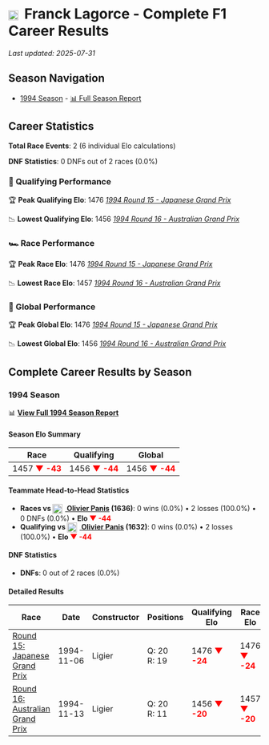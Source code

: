 # <img src="https://upload.wikimedia.org/wikipedia/commons/c/c3/Flag_of_France.svg" alt="France" width="20" height="auto" style="vertical-align: middle; margin-right: 5px;" onerror="this.outerHTML='🇫🇷'; this.style.marginRight='5px';"/> Franck Lagorce - Complete F1 Career Results

*Last updated: 2025-07-31*

## Season Navigation

- [1994 Season](#1994-season) - [📊 Full Season Report](../seasons/1994-season-report)

## Career Statistics

**Total Race Events**: 2 (6 individual Elo calculations)

**DNF Statistics**: 0 DNFs out of 2 races (0.0%)

### 🏁 Qualifying Performance

🏆 **Peak Qualifying Elo**: 1476
   *[1994 Round 15 - Japanese Grand Prix](../seasons/1994-season-report#round-15-japanese-grand-prix)*

📉 **Lowest Qualifying Elo**: 1456
   *[1994 Round 16 - Australian Grand Prix](../seasons/1994-season-report#round-16-australian-grand-prix)*

### 🏎️ Race Performance

🏆 **Peak Race Elo**: 1476
   *[1994 Round 15 - Japanese Grand Prix](../seasons/1994-season-report#round-15-japanese-grand-prix)*

📉 **Lowest Race Elo**: 1457
   *[1994 Round 16 - Australian Grand Prix](../seasons/1994-season-report#round-16-australian-grand-prix)*

### 🌟 Global Performance

🏆 **Peak Global Elo**: 1476
   *[1994 Round 15 - Japanese Grand Prix](../seasons/1994-season-report#round-15-japanese-grand-prix)*

📉 **Lowest Global Elo**: 1456
   *[1994 Round 16 - Australian Grand Prix](../seasons/1994-season-report#round-16-australian-grand-prix)*


## Complete Career Results by Season

### 1994 Season

📊 **[View Full 1994 Season Report](../seasons/1994-season-report)**

#### Season Elo Summary

| Race | Qualifying | Global |
|------|------------|--------|
| 1457 **<span style="color: red;">▼ -43</span>** | 1456 **<span style="color: red;">▼ -44</span>** | 1456 **<span style="color: red;">▼ -44</span>** |

#### Teammate Head-to-Head Statistics

- **Races vs [<img src="https://upload.wikimedia.org/wikipedia/commons/c/c3/Flag_of_France.svg" alt="France" width="20" height="auto" style="vertical-align: middle; margin-right: 5px;" onerror="this.outerHTML='🇫🇷'; this.style.marginRight='5px';"/> Olivier Panis](olivier-panis) (1636)**: 0 wins (0.0%) • 2 losses (100.0%) • 0 DNFs (0.0%) • **Elo **<span style="color: red;">▼ -44</span>****
- **Qualifying vs [<img src="https://upload.wikimedia.org/wikipedia/commons/c/c3/Flag_of_France.svg" alt="France" width="20" height="auto" style="vertical-align: middle; margin-right: 5px;" onerror="this.outerHTML='🇫🇷'; this.style.marginRight='5px';"/> Olivier Panis](olivier-panis) (1632)**: 0 wins (0.0%) • 2 losses (100.0%) • **Elo **<span style="color: red;">▼ -44</span>****


#### DNF Statistics

- **DNFs**: 0 out of 2 races (0.0%)

#### Detailed Results

| Race | Date | Constructor | Positions | Qualifying Elo | Race Elo | Global Elo | Teammate |
|------|------|-------------|-----------|----------------|----------|------------|----------|
| [Round 15: Japanese Grand Prix](../seasons/1994-season-report#round-15-japanese-grand-prix) | 1994-11-06 | Ligier | Q: 20<br/>R: 19 | 1476 **<span style="color: red;">▼ -24</span>** | 1476 **<span style="color: red;">▼ -24</span>** | 1476 **<span style="color: red;">▼ -24</span>** | [<img src="https://upload.wikimedia.org/wikipedia/commons/c/c3/Flag_of_France.svg" alt="France" width="20" height="auto" style="vertical-align: middle; margin-right: 5px;" onerror="this.outerHTML='🇫🇷'; this.style.marginRight='5px';"/> Olivier Panis](olivier-panis)<br/>Q: 19<br/>R: 11 |
| [Round 16: Australian Grand Prix](../seasons/1994-season-report#round-16-australian-grand-prix) | 1994-11-13 | Ligier | Q: 20<br/>R: 11 | 1456 **<span style="color: red;">▼ -20</span>** | 1457 **<span style="color: red;">▼ -20</span>** | 1456 **<span style="color: red;">▼ -20</span>** | [<img src="https://upload.wikimedia.org/wikipedia/commons/c/c3/Flag_of_France.svg" alt="France" width="20" height="auto" style="vertical-align: middle; margin-right: 5px;" onerror="this.outerHTML='🇫🇷'; this.style.marginRight='5px';"/> Olivier Panis](olivier-panis)<br/>Q: 12<br/>R: 5 |

